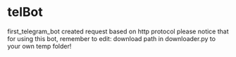 # telBot
first_telegram_bot
created request based on http protocol
please notice that for using this bot, remember to edit:
download path in downloader.py to your own temp folder!
